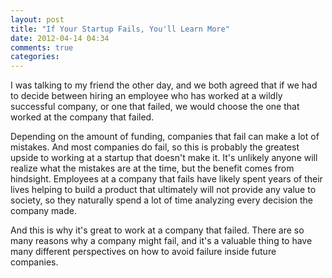 ```yaml
---
layout: post
title: "If Your Startup Fails, You'll Learn More"
date: 2012-04-14 04:34
comments: true
categories: 
---
```


I was talking to my friend the other day, and we both agreed that if we had
to decide between hiring an employee who has worked at a wildly successful
company, or one that failed, we would choose the one that worked at the company
that failed.

Depending on the amount of funding, companies that fail can make a lot of mistakes.
And most companies do fail, so this is probably the greatest upside to working at a
startup that doesn't make it. It's unlikely anyone will realize what the mistakes are
at the time, but the benefit comes from hindsight. Employees at a company that fails
have likely spent years of their lives helping to build a product that ultimately will
not provide any value to society, so they naturally spend a lot of time analyzing every
decision the company made.

And this is why it's great to work at a company that failed. There are so many reasons
why a company might fail, and it's a valuable thing to have many different perspectives
on how to avoid failure inside future companies.
